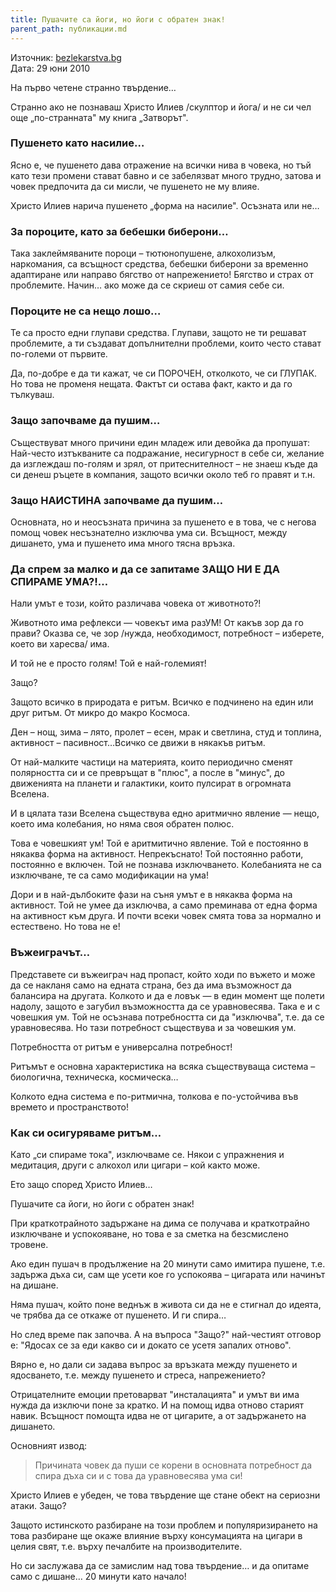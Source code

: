 ```yaml
---
title: Пушачите са йоги, но йоги с обратен знак!
parent_path: публикации.md
---
```

Източник: [bezlekarstva.bg](http://bezlekarstva.bg/2010/06/29/%D0%BF%D1%83%D1%88%D0%B0%D1%87%D0%B8%D1%82%D0%B5-%D1%81%D0%B0-%D0%B9%D0%BE%D0%B3%D0%B8-%D0%BD%D0%BE-%D0%B9%D0%BE%D0%B3%D0%B8-%D1%81-%D0%BE%D0%B1%D1%80%D0%B0%D1%82%D0%B5%D0%BD-%D0%B7%D0%BD%D0%B0%D0%BA/)<br />
Дата: 29 юни 2010

На първо четене странно твърдение…

Странно ако не познаваш Христо Илиев /скулптор и йога/ и не си чел още „по-странната" му книга „Затворът".

### Пушенето като насилие…

Ясно е, че пушенето дава отражение на всички нива в човека, но тъй като тези промени стават бавно и се забелязват много трудно, затова и човек предпочита да си мисли, че пушенето не му влияе.

Христо Илиев нарича пушенето „форма на насилие". Осъзната или не…

### За пороците, като за бебешки биберони…

Така заклеймяваните пороци – тютюнопушене, алкохолизъм, наркомания, са всъщност средства, бебешки биберони за временно адаптиране или направо бягство от напрежението! Бягство и страх от проблемите. Начин… ако може да се скриеш от самия себе си.

### Пороците не са нещо лошо…

Те са просто едни глупави средства. Глупави, защото не ти решават проблемите, а ти създават допълнителни проблеми, които често стават по-големи от първите.

Да, по-добре е да ти кажат, че си ПОРОЧЕН, отколкото, че си ГЛУПАК. Но това не променя нещата. Фактът си остава факт, както и да го тълкуваш.

### Защо започваме да пушим…

Съществуват много причини един младеж или девойка да пропушат: Най-често изтъкваните са подражание, несигурност в себе си, желание да изглеждаш по-голям и зрял, от притеснителност – не знаеш къде да си денеш ръцете в компания, защото всички около теб го правят и т.н.

### Защо НАИСТИНА започваме да пушим…
Основната, но и неосъзната причина за пушенето е в това, че с негова помощ човек несъзнателно изключва ума си. Всъщност, между дишането, ума и пушенето има много тясна връзка.

### Да спрем за малко и да сe запитаме ЗАЩО НИ Е ДА СПИРАМЕ УМА?!…

Нали умът е този, който различава човека от животното?!

Животното има рефлекси — човекът има разУМ! От какъв зор да го прави? Оказва се, че зор /нужда, необходимост, потребност – изберете, което ви харесва/ има.

И той не е просто голям! Той е най-големият!

Защо?

Защото всичко в природата е ритъм. Всичко е подчинено на един или друг ритъм. От микро до макро Космоса.

Ден – нощ, зима – лято, пролет – есен, мрак и светлина, студ и топлина, активност – пасивност…Всичко се движи в някакъв ритъм.

От най-малките частици на материята, които периодично сменят полярността си и се превръщат в "плюс", а после в "минус", до движенията на планети и галактики, които пулсират в огромната Вселена.

И в цялата тази Вселена съществува едно аритмично явление — нещо, което има колебания, но няма своя обратен полюс.

Това е човешкият ум! Той е аритмитично явление. Той е постоянно в някаква форма на активност. Непрекъснато! Той постоянно работи, постоянно е включен. Той не познава изключването. Колебанията не са изключване, те са само модификации на ума!

Дори и в най-дълбоките фази на съня умът е в някаква форма на активност. Той не умее да изключва, а само преминава от една форма на активност към друга. И почти всеки човек смята това за нормално и естествено. Но това не е!

### Въжеиграчът…

Представете си въжеиграч над пропаст, който ходи по въжето и може да се накланя само на едната страна, без да има възможност да балансира на другата. Колкото и да е ловък — в един момент ще полети надолу, защото е загубил възможността да се уравновесява. Така е и с човешкия ум. Той не осъзнава потребността си да "изключва", т.е. да се уравновесява. Но тази потребност съществува и за човешкия ум.

Потребността от ритъм е универсална потребност!

Ритъмът е основна характеристика на всяка съществуваща система – биологична, техническа, космическа…

Колкото една система е по-ритмична, толкова е по-устойчива във времето и пространството!

### Как си осигуряваме ритъм…

Като „си спираме тока", изключваме се. Някои с упражнения и медитация, други с алкохол или цигари – кой както може.

Ето защо според Христо Илиев…

Пушачите са йоги, но йоги с обратен знак!

При краткотрайното задържане на дима се получава и краткотрайно изключване и успокояване, но това е за сметка на безсмислено тровене.

Ако един пушач в продължение на 20 минути само имитира пушене, т.е. задържа дъха си, сам ще усети кое го успокоява – цигарата или начинът на дишане.

Няма пушач, който поне веднъж в живота си да не е стигнал до идеята, че трябва да се откаже от пушенето. И ги спира…

Но след време пак започва. А на въпроса "Защо?" най-честият отговор е: "Ядосах се за еди какво си и докато се усетя запалих отново".

Вярно е, но дали си задава въпрос за връзката между пушенето и ядосването, т.е. между пушенето и стреса, напрежението?

Отрицателните емоции претоварват "инсталацията" и умът ви има нужда да изключи поне за кратко. И на помощ идва отново старият навик. Всъщност помощта идва не от цигарите, а от задържането на дишането.

Основният извод:

> Причината човек да пуши се корени в основната потребност да спира дъха си и с това да уравновесява ума си!

Христо Илиев е убеден, че това твърдение ще стане обект на сериозни атаки. Защо?

Защото истинското разбиране на този проблем и популяризирането на това разбиране ще окаже влияние върху консумацията на цигари в целия свят, т.е. върху печалбите на производителите.

Но си заслужава да се замислим над това твърдение… и да опитаме само с дишане… 20 минути като начало!
